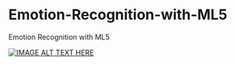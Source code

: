 # Emotion-Recognition-with-ML5
Emotion Recognition with ML5

[![IMAGE ALT TEXT HERE](https://img.youtube.com/vi/onKT9OwMiMU/0.jpg)](https://www.youtube.com/watch?v=onKT9OwMiMU)
